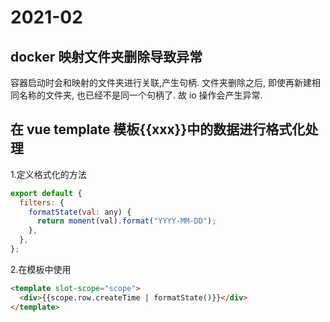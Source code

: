 # 2021-02

## docker 映射文件夹删除导致异常

容器启动时会和映射的文件夹进行关联,产生句柄. 文件夹删除之后, 即使再新建相同名称的文件夹, 也已经不是同一个句柄了. 故 io 操作会产生异常.

## 在 vue template 模板{{xxx}}中的数据进行格式化处理

1.定义格式化的方法

```js
export default {
  filters: {
    formatState(val: any) {
      return moment(val).format("YYYY-MM-DD");
    },
  },
};
```

2.在模板中使用

```html
<template slot-scope="scope">
  <div>{{scope.row.createTime | formatState()}}</div>
</template>
```

